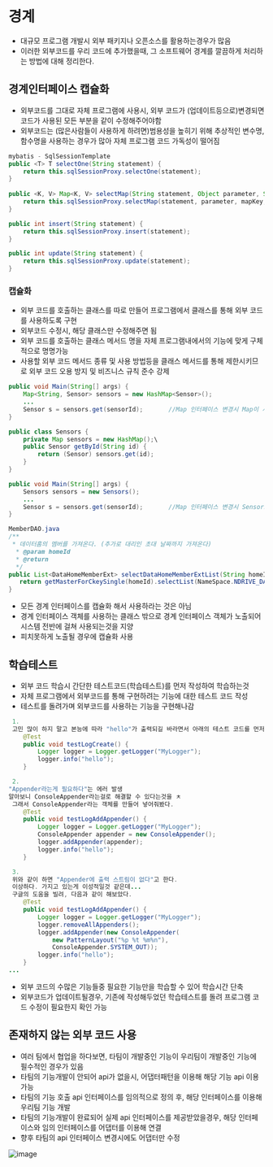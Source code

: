 # 경계
* 대규모 프로그램 개발시 외부 패키지나 오픈소스를 활용하는경우가 많음
* 이러한 외부코드를 우리 코드에 추가했을때, 그 소프트웨어 경계를 깔끔하게 처리하는 방법에 대해 정리한다.

## 경계인터페이스 캡슐화
* 외부코드를 그대로 자체 프로그램에 사용시, 외부 코드가 (업데이트등으로)변경되면 코드가 사용된 모든 부분을 같이 수정해주어야함
* 외부코드는 (많은사람들이 사용하게 하려면)범용성을 높히기 위해 추상적인 변수명, 함수명을 사용하는 경우가 많아 자체 프로그램 코드 가독성이 떨어짐
```java
mybatis - SqlSessionTemplate
public <T> T selectOne(String statement) {  
    return this.sqlSessionProxy.selectOne(statement);  
}  
 
public <K, V> Map<K, V> selectMap(String statement, Object parameter, String mapKey, RowBounds rowBounds) {  
    return this.sqlSessionProxy.selectMap(statement, parameter, mapKey, rowBounds);  
}

public int insert(String statement) {  
    return this.sqlSessionProxy.insert(statement);  
}

public int update(String statement) {  
    return this.sqlSessionProxy.update(statement);  
}
```
### 캡슐화
* 외부 코드를 호출하는 클래스를 따로 만들어 프로그램에서 클래스를 통해 외부 코드를 사용하도록 구현
* 외부코드 수정시, 해당 클래스만 수정해주면 됨
* 외부 코드를 호출하는 클래스 메서드 명을 자체 프로그램내에서의 기능에 맞게 구체적으로 명명가능
* 사용할 외부 코드 메서드 종류 및 사용 방법등을 클래스 메서드를 통해 제한시키므로 외부 코드 오용 방지  및 비즈니스 규칙 준수 강제
```java
public void Main(String[] args) {
	Map<String, Sensor> sensors = new HashMap<Sensor>();
	...
	Sensor s = sensors.get(sensorId);		//Map 인터페이스 변경시 Map이 사용된 모든 코드 변경 불가피
}
```
```java
public class Sensors {
	private Map sensors = new HashMap();\
	public Sensor getById(String id) {
		return (Sensor) sensors.get(id);
	}
}

public void Main(String[] args) {
	Sensors sensors = new Sensors();
	...
	Sensor s = sensors.get(sensorId);		//Map 인터페이스 변경시 Sensors클래스만 변경해주면 됨
}
```
```java
MemberDAO.java
/**  
 * 데이터홈의 멤버를 가져온다. (추가로 대리인 초대 날짜까지 가져온다) 
  * @param homeId  
  * @return  
  */  
public List<DataHomeMemberExt> selectDataHomeMemberExtList(String homeId) {  
   return getMasterForCkeySingle(homeId).selectList(NameSpace.NDRIVE_DATAHOME.statement("selectDataHomeMemberExtList"));  
}
```
* 모든 경계 인터페이스를 캡슐화 해서 사용하라는 것은 아님
* 경계 인터페이스 객체를 사용하는 클래스 밖으로 경계 인터페이스 객체가 노출되어 시스템 전반에 걸쳐 사용되는것을 지양
* 피치못하게 노출될 경우에 캡슐화 사용

## 학습테스트
* 외부 코드 학습시 간단한 테스트코드(학습테스트)를 먼저 작성하여 학습하는것
* 자체 프로그램에서 외부코드를 통해 구현하려는 기능에 대한 테스트 코드 작성
* 테스트를 돌려가며 외부코드를 사용하는 기능을 구현해나감
```java
 1.
 고민 많이 하지 말고 본능에 따라 "hello"가 출력되길 바라면서 아래의 테스트 코드를 먼저 작성
    @Test
    public void testLogCreate() {
        Logger logger = Logger.getLogger("MyLogger");
        logger.info("hello");
    }

 2.
"Appender라는게 필요하다"는 에러 발생
알아보니 ConsoleAppender라는걸로 해결할 수 있다는것을 ㅊ
 그래서 ConsoleAppender라는 객체를 만들어 넣어줘봤다.
    @Test
    public void testLogAddAppender() {
        Logger logger = Logger.getLogger("MyLogger");
        ConsoleAppender appender = new ConsoleAppender();
        logger.addAppender(appender);
        logger.info("hello");
    }

 3.
 위와 같이 하면 "Appender에 출력 스트림이 없다"고 한다.
 이상하다. 가지고 있는게 이성적일것 같은데...
 구글의 도움을 빌려, 다음과 같이 해보았다.
    @Test
    public void testLogAddAppender() {
        Logger logger = Logger.getLogger("MyLogger");
        logger.removeAllAppenders();
        logger.addAppender(new ConsoleAppender(
            new PatternLayout("%p %t %m%n"),
            ConsoleAppender.SYSTEM_OUT));
        logger.info("hello");
    }
...
```
* 외부 코드의 수많은 기능들중 필요한 기능만을 학습할 수 있어 학습시간 단축
* 외부코드가 업데이트될경우, 기존에 작성해두었던 학습테스트를 돌려 프로그램 코드 수정이 필요한지 확인 가능

## 존재하지 않는 외부 코드 사용
* 여러 팀에서 협업을 하다보면, 타팀이 개발중인 기능이 우리팀이 개발중인 기능에 필수적인 경우가 있음
* 타팀의 기능개발이 안되어 api가 없을시, 어댑터패턴을 이용해 해당 기능 api 이용 가능
* 타팀의 기능 호출 api 인터페이스를 임의적으로 정의 후, 해당 인터페이스를 이용해 우리팀 기능 개발
* 타팀의 기능개발이 완료되어 실제 api 인터페이스를 제공받았을경우, 해당 인터페이스와 임의 인터페이스를 어댑터를 이용해 연결
* 향후 타팀의 api 인터페이스 변경시에도 어댑터만 수정

![image](https://user-images.githubusercontent.com/48702893/64473887-6c67db00-d1a7-11e9-8533-fc5edd94a4db.png)

<!--stackedit_data:
eyJoaXN0b3J5IjpbLTE3NDQ5MDY5MiwzMTU4OTI5OCwyOTg1OT
UxMzUsMTg3NDc5NzEyMF19
-->
